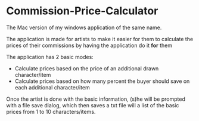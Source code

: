 Commission-Price-Calculator
===========================

The Mac version of my windows application of the same name.

The application is made for artists to make it easier for them to calculate the prices of their commissions 
by having the application do it **for** them

The application has 2 basic modes:

* Calculate prices based on the price of an additional drawn character/item
* Calculate prices based on how many percent the buyer should save on each additional character/item

Once the artist is done with the basic information, (s)he will be prompted with a file save dialog, 
which then saves a txt file will a list of the basic prices from 1 to 10 characters/items.
